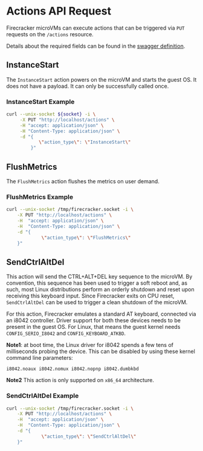 # Actions API Request

Firecracker microVMs can execute actions that can be triggered via `PUT`
requests on the `/actions` resource.

Details about the required fields can be found in the
[swagger definition](../../src/api_server/swagger/firecracker.yaml).

## InstanceStart

The `InstanceStart` action powers on the microVM and starts the guest OS. It
does not have a payload. It can only be successfully called once.

### InstanceStart Example

```bash
curl --unix-socket ${socket} -i \
     -X PUT "http://localhost/actions" \
     -H "accept: application/json" \
     -H "Content-Type: application/json" \
     -d "{
            \"action_type\": \"InstanceStart\"
         }"
```

## FlushMetrics

The `FlushMetrics` action flushes the metrics on user demand.

### FlushMetrics Example

```bash
curl --unix-socket /tmp/firecracker.socket -i \
    -X PUT "http://localhost/actions" \
    -H  "accept: application/json" \
    -H  "Content-Type: application/json" \
    -d "{
             \"action_type\": \"FlushMetrics\"
    }"
```

## SendCtrlAltDel

This action will send the CTRL+ALT+DEL key sequence to the microVM. By
convention, this sequence has been used to trigger a soft reboot and, as such,
most Linux distributions perform an orderly shutdown and reset upon receiving
this keyboard input. Since Firecracker exits on CPU reset, `SendCtrlAltDel`
can be used to trigger a clean shutdown of the microVM.

For this action, Firecracker emulates a standard AT keyboard, connected via an
i8042 controller. Driver support for both these devices needs to be present in
the guest OS. For Linux, that means the guest kernel needs
`CONFIG_SERIO_I8042` and `CONFIG_KEYBOARD_ATKBD`.

**Note1**: at boot time, the Linux driver for i8042 spends
a few tens of milliseconds probing the device. This can be disabled by using
these kernel command line parameters:

```i8042.noaux i8042.nomux i8042.nopnp i8042.dumbkbd```

**Note2** This action is only supported on `x86_64` architecture.

### SendCtrlAltDel Example

```bash
curl --unix-socket /tmp/firecracker.socket -i \
    -X PUT "http://localhost/actions" \
    -H  "accept: application/json" \
    -H  "Content-Type: application/json" \
    -d "{
             \"action_type\": \"SendCtrlAltDel\"
    }"
```
